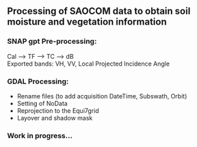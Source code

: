 ## Processing of SAOCOM data to obtain soil moisture and vegetation information

### SNAP gpt Pre-processing:
  Cal --> TF --> TC --> dB\
Exported bands: VH, VV, Local Projected Incidence Angle

### GDAL Processing:
- Rename files (to add acquisition DateTime, Subswath, Orbit)
- Setting of NoData
- Reprojection to the Equi7grid
- Layover and shadow mask


### Work in progress...
